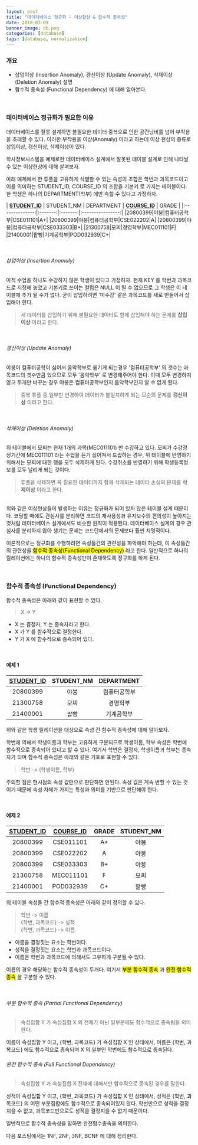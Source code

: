```yaml
---
layout: post
title: "데이터베이스 정규화 - 이상현상 & 함수적 종속성"
date: 2018-03-09
banner_image: db.png
categories: [database]
tags: [database, normalization]
---
```


### 개요
* 삽입이상 (Insertion Anomaly), 갱신이상 (Update Anomaly), 삭제이상 (Deletion Anomaly) 설명
* 함수적 종속성 (Functional Dependency)
에 대해 알아본다.

<!--more-->

<br/>

### 데이터베이스 정규화가 필요한 이유
데이터베이스를 잘못 설계하면 불필요한 데이터 중복으로 인한 공간낭비를 넘어 부작용을 초래할 수 있다.
이러한 부작용을 이상(Anomaly) 이라고 하는데 이상 현상의 종류로 삽입이상, 갱신이상, 삭제이상이 있다.

학사정보시스템을 예제로한 데이터베이스 설계에서 잘못된 테이블 설계로 인해 나타날 수 있는 이상현상에 대해 살펴보자. 

아래 예제에서 한 튜플을 고유하게 식별할 수 있는 속성의 조합은 학번과 과목코드이고 이를 의미하는 STUDENT_ID, COURSE_ID 의 조합을 기본키 로 가지는 테이블이다.
한 학생은 하나의 DEPARTMENT(학부) 에만 속할 수 있다고 가정하자.

| **<u>STUDENT_ID</u>** | STUDENT_NM | DEPARTMENT | **<u>COURSE_ID</u>** | GRADE |
|:--------------:|:-------:|:-------:|:----------------:|
|20800399|야붕|컴퓨터공학부|CSE011101|A+|
|20800399|야붕|컴퓨터공학부|CSE022202|A|
|20800399|야붕|컴퓨터공학부|CSE033303|B+|
|21300758|모찌|경영학부|MEC011101|F|
|21400001|팥빵|기계공학부|POD032939|C+|
 
<br/>

###### 삽입이상 (Insertion Anomaly)
아직 수업을 하나도 수강하지 않은 학생이 있다고 가정하자. 
현재 KEY 를 학번과 과목코드로 지정해 놓았고 기본키로 쓰이는 컬럼은 NULL 이 될 수 없으므로 그 학생은 이 테이블에 추가 될 수가 없다.
굳이 삽입하려면 '미수강' 같은 과목코드를 새로 만들어서 삽입해야 한다.

> 새 데이터를 삽입하기 위해 불필요한 데이터도 함께 삽입해야 하는 문제를 **삽입이상** 이라고 한다.

<br/>

###### 갱신이상 (Update Anomaly)
야붕이 컴퓨터공학이 싫어서 음악학부로 옮기게 되는경우 '컴퓨터공학부' 의 갯수는 과목코드의 갯수만큼 있으므로 모두 '음악학부' 로 변경해주어야 한다.
이때 모두 변경하지 않고 두개만 바꾸는 경우 야붕은 컴퓨터공학부인지 음악학부인지 알 수 없게 된다.

> 중복 튜플 중 일부만 변경하여 데이터가 불일치하게 되는 모순의 문제를 **갱신이상** 이라고 한다.

<br/>

###### 삭제이상 (Deletion Anomaly)
위 테이블에서 모찌는 현재 1개의 과목(MEC011101) 만 수강하고 있다. 모찌가 수강정정기간에 MEC011101 라는 수업을 듣기 싫어져서 드랍하는 경우, 위 테이블에 반영하기 위해서는 모찌에 대한 행을 모두 삭제하게 된다.
수강취소를 반영하기 위해 학생등록정보를 모두 날리게 되는 것이다.

> 튜플을 삭제하면 꼭 필요한 데이터까지 함께 삭제되는 데이터 손실의 문제를 **삭제이상** 이라고 한다.

<br/>
위와 같은 이상현상들이 발생하는 이유는 정규화가 되어 있지 않은 테이블 설계 때문이다. 
코딩할 때에도 관심사를 분리하면 코드의 재사용성과 유지보수의 편의성이 높아지는 것처럼 데이터베이스 설계에서도 비슷한 원칙이 적용된다.
데이터베이스 설계의 경우 관심사를 분리하지 않아 생기는 문제는 코드단에서의 문제보다 훨씬 치명적이다.

이론적으로는 정규화를 수행하려면 속성들간의 관련성을 파악해야 하는데, 이 속성들간의 관련성을 <mark>함수적 종속성(Functional Dependency)</mark> 라고 한다.
일반적으로 하나의 릴레이션에는 하나의 함수적 종속성만이 존재하도록 정규화를 하게 된다.


<br/>

### 함수적 종속성 (Functional Dependency)
함수적 종속성은 아래와 같이 표현할 수 있다.

> X -> Y

* X 는 결정자, Y 는 종속자라고 한다.
* X 가 Y 를 함수적으로 결정한다.
* Y 가 X 에 함수적으로 종속되어 있다.

<br/>


#### 예제 1

| **<u>STUDENT_ID</u>** | STUDENT_NM | DEPARTMENT |
|:--------------:|:-------:|:-------:|
|20800399|야붕|컴퓨터공학부|
|21300758|모찌|경영학부|
|21400001|팥빵|기계공학부|

위와 같은 학생 릴레이션을 대상으로 속성 간 함수적 종속성에 대해 알아보자.

학번에 의해서 학생이름과 학부는 고유하게 구분되므로 학생이름, 학부 속성은 학번에 함수적으로 종속되어 있다고 할 수 있다.
여기서 학번은 결정자, 학생이름과 학부는 종속자가 되며 함수적 종속성은 아래와 같은 기호로 표현할 수 있다.

> 학번 -> (학생이름, 학부)

주의할 점은 현시점의 속성 값만으로 판단하면 안된다. 속성 값은 계속 변할 수 있는 것이기 때문에 속성 자체가 가지는 특성과 의미를 기반으로 판단해야 한다.


<br/>

#### 예제 2

| **<u>STUDENT_ID</u>** | **<u>COURSE_ID</u>** | GRADE | STUDENT_NM |
|:--------------:|:-------:|:-------:|:----------------:|
|20800399|CSE011101|A+|야붕|
|20800399|CSE022202|A|야붕|
|20800399|CSE033303|B+|야붕|
|21300758|MEC011101|F|모찌|
|21400001|POD032939|C+|팥빵|

위 테이블 속성들 간 함수적 종속성은 아래와 같이 정의할 수 있다.

> 학번 -> 이름 <br/>
{학번, 과목코드} -> 성적 <br/>
{학번, 과목코드} -> 이름 <br/>

* 이름을 결정짓는 요소는 학번이다.
* 성적을 결정짓는 요소는 학번과 과목코드이다.
* 이름은 학번과 과목코드에 의해서도 고유하게 구분될 수 있다.

이름의 경우 해당하는 함수적 종속성이 두개다. 
여기서 <mark>부분 함수적 종속</mark> 과 <mark>완전 함수적 종속</mark> 을 구분할 수 있다.

<br/>

###### 부분 함수적 종속 (Partial Functional Dependency)
> 속성집합 Y 가 속성집합 X 의 전체가 아닌 일부분에도 함수적으로 종속됨을 의미한다.

이름이 속성집합 Y 이고, {학번, 과목코드} 가 속성집합 X 인 상태에서, 이름은 {학번, 과목코드} 에도 함수적으로 종속되며 X 의 일부인 학번에도 함수적으로 종속된다.


###### 완전 함수적 종속 (Full Functional Dependency)
> 속성집합 Y 가 속성집합 X 전체에 대해서만 함수적으로 종속된 경우를 말한다.

성적이 속성집합 Y 이고, {학번, 과목코드} 가 속성집합 X 인 상태에서, 성적은 {학번, 과목코드} 의 어떤 부분집합에도 함수적으로 종속되어있지 않다.
학번만으로 성적을 결정지을 수 없고, 과목코드만으로도 성적을 결정지을 수 없기 때문이다.

일반적으로 함수적 종속성을 말하면 완전함수종속을 의미한다.

다음 포스팅에서는 1NF, 2NF, 3NF, BCNF 에 대해 정리한다.

<br/>
